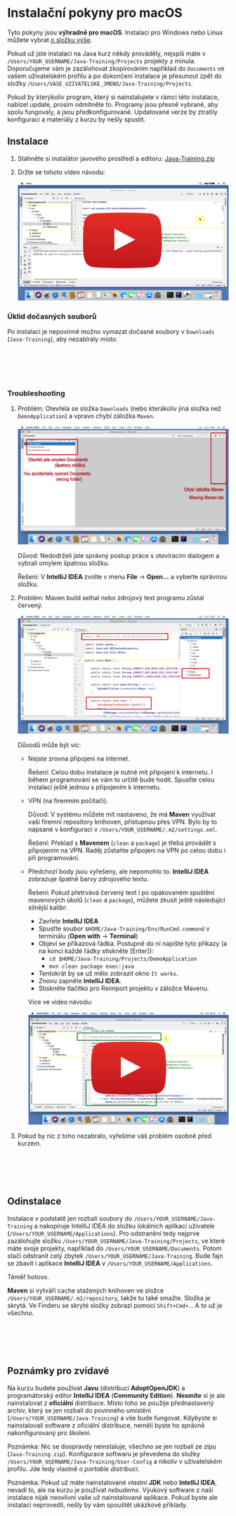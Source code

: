 Instalační pokyny pro macOS
===========================

Tyto pokyny jsou **výhradně pro macOS**.
Instalaci pro Windows nebo Linux můžete vybrat [o složku výše](../).

Pokud už jste instalaci na Java kurz někdy prováděly,
nejspíš máte v `/Users/YOUR_USERNAME/Java-Training/Projects`
projekty z minula. Doporučujeme vám je zazálohovat zkopírováním například do `Documents` ve vašem uživatelském profilu
a po dokončení instalace je přesunout zpět do složky
`/Users/VASE_UZIVATELSKE_JMENO/Java-Training/Projects`.

Pokud by kterýkoliv program,
který si nainstalujete v rámci této instalace,
nabízel update, prosím odmítněte to.
Programy jsou přesně vybrané, aby spolu fungovaly, a jsou předkonfigurované.
Updatované verze by ztratily konfiguraci a materiály z kurzu by nešly spustit.



Instalace
---------

1. Stáhněte si instalátor javového prostředí a editoru:
   [Java-Training.zip](https://github.com/czechitas/java-install/releases/download/2021-jaro/community/mac/Java-Training.zip)


2. Držte se tohoto video návodu:

    <a href="https://www.youtube.com/watch?v=0L5WAANyGGs">
        <img src="img/video-screenshot.jpg"/>
    </a>



### Úklid dočasných souborů

Po instalaci je nepovinně možno vymazat dočasné soubory v `Downloads` (`Java-Training`), aby nezabíraly místo.



<br/><br/><br/><br/>



### Troubleshooting

1.  Problém: Otevřela se složka `Downloads` (nebo kterákoliv jiná složka než `DemoApplication`) a vpravo chybí záložka `Maven`.

    <a href="img/imported-wrong-folder.png">
        <img src="img/imported-wrong-folder-thumbnail.png"/>
    </a>

    Důvod: Nedodrželi jste správný postup práce s otevíracím dialogem a vybrali omylem špatnou složku.

    Řešení: V **IntelliJ IDEA** zvolte v menu **File** -> **Open...** a vyberte správnou složku.


2.  Problém: Maven build selhal nebo zdrojový text programu zůstal červený.

    <a href="img/missing-dependencies.png">
        <img src="img/missing-dependencies-thumbnail.png"/>
    </a>

    Důvodů může být víc:
    - Nejste zrovna připojeni na internet.

      Řešení: Celou dobu instalace je nutné mít připojení k internetu. I během programování se vám to určitě bude hodit.
      Spusťte celou instalaci ještě jednou s připojením k internetu.

    - VPN (na firemním počítači).

      Důvod: V systému můžete mít nastaveno, že má **Maven** využívat vaši firemní repository knihoven, přístupnou přes VPN. Bylo by to napsané v konfiguraci v `/Users/YOUR_USERNAME/.m2/settings.xml`.

      Řešení: Překlad s **Mavenem** (`clean` a `package`) je třeba provádět s připojením na VPN. Raděj zůstaňte připojeni na VPN po celou dobu i při programování.

    - Předchozí body jsou vyřešeny, ale nepomohlo to. **IntelliJ IDEA** zobrazuje špatně barvy zdrojového textu.

      Řešení: Pokud přetrvává červený text i po opakovaném spuštění mavenových úkolů (`clean` a `package`), můžete zkusit ještě následující silnější kalibr:
        - Zavřete **IntelliJ IDEA**
        - Spusťte soubor `$HOME/Java-Training/Env/RunCmd.command` v terminálu (**Open with** -> **Terminal**)
        - Objeví se příkazová řádka. Postupně do ní napište tyto příkazy (a na konci každé řádky stiskněte [Enter]):
            - `cd $HOME/Java-Training/Projects/DemoApplication`
            - `mvn clean package exec:java`
        - Tentokrát by se už mělo zobrazit okno `It works`.
        - Znovu zapněte **IntelliJ IDEA**.
        - Stiskněte tlačítko pro Reimport projektu v záložce Mavenu.

        Více ve video návodu:

        <a href="https://www.youtube.com/watch?v=eTjTplwQSyE">
            <img src="img/video-maven_troubleshooting-screenshot.png"/>
        </a>


3. Pokud by nic z toho nezabralo, vyřešíme váš problém osobně před kurzem.



<br/><br/><br/><br/>



Odinstalace
-----------

Instalace v podstatě jen rozbalí soubory do `/Users/YOUR_USERNAME/Java-Training` a nakopíruje IntelliJ IDEA do složku lokálních aplikací uživatele (`/Users/YOUR_USERNAME/Applications`).
Pro odstranění tedy nejprve zazálohujte složku `/Users/YOUR_USERNAME/Java-Training/Projects`, ve které máte svoje projekty, například do `/Users/YOUR_USERNAME/Documents`.
Potom stačí odstranit celý zbytek `/Users/YOUR_USERNAME/Java-Training`.
Bude fajn se zbavit i aplikace **IntelliJ IDEA** v `/Users/YOUR_USERNAME/Applications`.

Téměř hotovo.

**Maven** si vytváří cache stažených knihoven ve složce `/Users/YOUR_USERNAME/.m2/repository`, takže tu také smažte. Složka je skrytá. Ve Finderu se skryté složky zobrazí pomocí `Shift+Cmd+.`.
A to už je všechno.



<br/><br/><br/><br/>



Poznámky pro zvídavé
--------------------

Na kurzu budete používat **Javu** (distribuci **AdoptOpenJDK**) a programátorský editor **IntelliJ IDEA** (**Community Edition**).
**Nesmíte** si je ale nainstalovat z **oficiální** distribuce.
Místo toho se použije přednastavený archív, který se jen rozbalí do povinného umístění (`/Users/YOUR_USERNAME/Java-Training`) a vše bude fungovat.
Kdybyste si nainstalovali software z oficiální distribuce, neměli byste ho správně nakonfigurovaný pro školení.

Poznámka: Nic se doopravdy neinstaluje, všechno se jen rozbalí ze zipu (`Java-Training.zip`).
Konfigurace softwaru je převedena do složky `/Users/YOUR_USERNAME/Java-Training/User-Config` a nikoliv v uživatelském profilu.
Jde tedy vlastně o *portable distribuci*.

Poznámka: Pokud už máte nainstalované *vlastní* **JDK** nebo **IntelliJ IDEA**, nevadí to, ale na kurzu je používat *nebudeme*.
Výukový software z naší instalace nijak neovlivní vaše už nainstalované aplikace.
Pokud byste ale instalaci neprovedli, nešly by vám spouštět ukázkové příklady.
